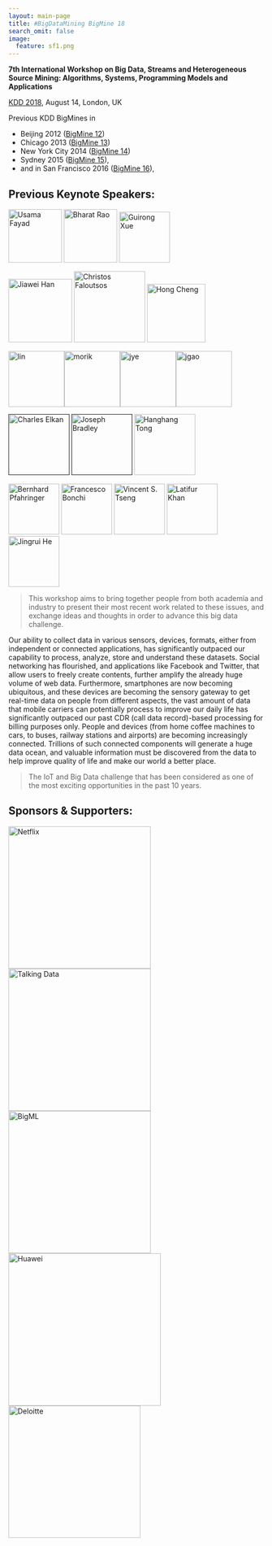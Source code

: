 ```yaml
---
layout: main-page
title: #BigDataMining BigMine 18
search_omit: false
image:
  feature: sf1.png
---
```


**7th International Workshop on Big Data, Streams and Heterogeneous Source Mining: Algorithms, Systems, Programming Models and Applications**

[KDD 2018](www.kdd.org/kdd2018/), August 14, London, UK

Previous KDD BigMines in 

* Beijing 2012 (<a href="http://bigdata-mining.org/bigmine-12/" target="_blank">BigMine 12</a>)
* Chicago 2013 (<a href="http://bigdata-mining.org/bigmine-13/" target="_blank">BigMine 13</a>)
* New York City 2014 (<a href="http://bigdata-mining.org/bigmine-14/" target="_blank">BigMine 14</a>)
* Sydney 2015 (<a href="http://bigdata-mining.org/bigmine-15/" target="_blank">BigMine 15</a>),
* and in San Francisco 2016 (<a href="https://bigmine.github.io/bigmine16" target="_blank">BigMine 16</a>),


Previous Keynote Speakers:
-----------------------
<p><img src="images/Usama-Fayyad-150x150.jpg" alt="Usama Fayad" height="105" /> 
<img src="images/headshot_Bharat_Rao-150x150.jpg" alt="Bharat Rao" height="105" /> 
<img src="images/Guirong.jpg" alt="Guirong Xue" height="100" /> 
</p><p>
<img src="images/hanj_tour.jpg" alt="Jiawei Han" width="125" /> 
<img src="images/cf4.jpg" alt="Christos Faloutsos" width="140" /> 
<img src="images/hong-cheng.jpg" alt="Hong Cheng" width="115" /> 
</p><p>
<a href="http://bigdata-mining.org/bigmine-14/keynotes/#lin"><img src="images/lin.png" alt="lin" width="110" height="110" class="alignnone size-thumbnail wp-image-210" /></a><a href="http://bigdata-mining.org/bigmine-14/keynotes/#morik"><img src="images/morik-150x150.png" alt="morik" width="110" height="110" class="alignnone size-thumbnail wp-image-212" /></a><a href="http://bigdata-mining.org/bigmine-14/keynotes/#ye"><img src="images/jye-145x150.png" alt="jye" width="110" height="110" class="alignnone size-thumbnail wp-image-211" /></a><a href="http://bigdata-mining.org/bigmine-14/keynotes/#gao"><img src="images/jgao-150x150.png" alt="jgao" width="110" height="110" class="alignnone size-thumbnail wp-image-209" /></a>
</p>
<p>
<a href=""><img src="images/CElkan.jpg" alt="Charles Elkan" height="120" width="120" class="" /></a>
<a href=""><img src="images/JBradley.jpg" alt="Joseph Bradley" height="120" width="120" class="" /></a>
<a href="keynotes.html#tong"><img src="images/hh.png" alt="Hanghang Tong" height="120" width="120" class="" /></a>
</p>

<img src="images/Bernhard-e1438846918614.png" alt="Bernhard Pfahringer"  width="100"  />
<img src="images/bonchi.jpg" alt="Francesco Bonchi"  width="100" />
<img src="images/Vincent_Tseng.jpg" alt="Vincent S. Tseng"  width="100" />
<img src="images/latifur-khan.jpg" alt="Latifur Khan"  width="100"  />
<img class="size-full wp-image-182" src="images/He_Jingrui_1.png" alt="Jingrui He"  width="100"  />

 > This workshop aims to bring together people from both academia and industry to present their most recent work related to these issues, and exchange ideas and thoughts in order to advance this big data challenge. 

Our ability to collect data in various sensors, devices, formats, either from independent or connected applications, has significantly outpaced our capability to process, analyze, store and understand these datasets. Social networking has flourished, and applications like Facebook and Twitter, that allow users to freely create contents, further amplify the already huge volume of web data. Furthermore, smartphones are now becoming ubiquitous, and these devices are becoming the sensory gateway to get real-time data on people from different aspects, the vast amount of data that mobile carriers can potentially process to improve our daily life has significantly outpaced our past CDR (call data record)-based processing for billing purposes only. People and devices (from home coffee machines to cars, to buses, railway stations and airports) are becoming increasingly connected. Trillions of such connected components will generate a huge data ocean, and valuable information must be discovered from the data to help improve quality of life and make our world a better place. 

 > The IoT and Big Data challenge that has been considered as one of the most exciting opportunities in the past 10 years.

<!-- 
* Paper Submission deadline: May 26th, 2017, 23:59PM Pacific Standard Time
* Acceptance notification: June 16, 2017
* Workshop Final Paper Due: June 30, 2017
* Workshop: August 14, 2017
--> 

Sponsors & Supporters:
-----------------
<a href="http://www.netflix.com/" target="_blank">
<img src="images/Netflix.png" style="width:280px;  border:0px;" alt="Netflix"></a>
<a target="_blank" href="https://www.talkingdata.com/">
<img alt="Talking Data" style="width:280px; border:0px;" src="images/TalkingData.png">
</a>
<a href="https://bigml.com/" target="_blank">
<img src="images/bigml_logo_72.png" style="width:280px;  hspace:20px; border:0px;" alt="BigML"></a>
<a href="http://www.huawei.com/" target="_blank">
<img src="images/hw_000353.jpg" style="width:300px; hspace:20px;  border:0px;" alt="Huawei"></a>
<a href="http://www.deloitte.com/" target="_blank">
<img src="images/Deloitte.jpg" style="width:260px;  border:0px;" alt="Deloitte"></a>



